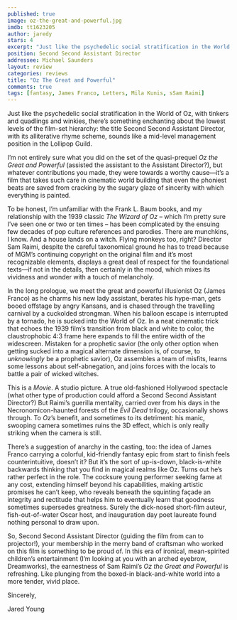 ```yaml
---
published: true
image: oz-the-great-and-powerful.jpg
imdb: tt1623205
author: jaredy
stars: 4
excerpt: "Just like the psychedelic social stratification in the World of Oz, with tinkers and quadlings and winkies, there&rsquo;s something enchanting about the lowest levels of the film-set hierarchy: the title Second Second Assistant Director, with its alliterative rhyme scheme, sounds like a mid-level management position in the Lollipop Guild. "
position: Second Second Assistant Director
addressee: Michael Saunders
layout: review
categories: reviews
title: "Oz The Great and Powerful"
comments: true
tags: [fantasy, James Franco, Letters, Mila Kunis, sSam Raimi]
---
```

<p>Just like the psychedelic social stratification in the World of Oz, with tinkers and quadlings and winkies, there&rsquo;s something enchanting about the lowest levels of the film-set hierarchy: the title Second Second Assistant Director, with its alliterative rhyme scheme, sounds like a mid-level management position in the Lollipop Guild. &nbsp;</p>
<p>I&rsquo;m not entirely sure what you did on the set of the quasi-prequel <em>Oz the Great and Powerful</em> (assisted the assistant to the Assistant Director?), but whatever contributions you made, they were towards a worthy cause&mdash;it&rsquo;s a film that takes such care in cinematic world building that even the phoniest beats are saved from cracking by the sugary glaze of sincerity with which everything is painted.&nbsp;</p>
<p>To be honest, I&rsquo;m unfamiliar with the Frank L. Baum books, and my relationship with the 1939 classic <em>The Wizard of Oz</em> &ndash; which I&rsquo;m pretty sure I&rsquo;ve seen one or two or ten times &ndash; has been complicated by the ensuing few decades of pop culture references and parodies. There are munchkins, I know. And a house lands on a witch. Flying monkeys too, right? Director Sam Raimi, despite the careful taxonomical ground he has to tread because of MGM&rsquo;s continuing copyright on the original film and it&rsquo;s most recognizable elements, displays a great deal of respect for the foundational texts&mdash;if not in the details, then certainly in the mood, which mixes its vividness and wonder with a touch of melancholy. &nbsp;</p>
<p>In the long prologue, we meet the great and powerful illusionist Oz (James Franco) as he charms his new lady assistant, berates his hype-man, gets booed offstage by angry Kansans, and is chased through the travelling carnival by a cuckolded strongman. When his balloon escape is interrupted by a tornado, he is sucked into the World of Oz. In a neat cinematic trick that echoes the 1939 film&rsquo;s transition from black and white to color, the claustrophobic 4:3 frame here expands to fill the entire width of the widescreen. Mistaken for a prophetic savior (the only other option when getting sucked into a magical alternate dimension is, of course, to <em>unknowingly</em> be a prophetic savior), Oz assembles a team of misfits, learns some lessons about self-abnegation, and joins forces with the locals to battle a pair of wicked witches.&nbsp;</p>
<p>This is a <em>Movie</em>. A studio picture. A true old-fashioned Hollywood spectacle (what other type of production could afford a Second Second Assistant Director?) But Raimi&rsquo;s guerilla mentality, carried over from his days in the Necronomicon-haunted forests of the <em>Evil Dead</em> trilogy, occasionally shows through. To <em>Oz</em>&rsquo;s benefit, and sometimes to its detriment: his manic, swooping camera sometimes ruins the 3D effect, which is only really striking when the camera is still.</p>
<p>There&rsquo;s a suggestion of anarchy in the casting, too: the idea of James Franco carrying a colorful, kid-friendly fantasy epic from start to finish feels counterintuitive, doesn&rsquo;t it? But it&rsquo;s the sort of up-is-down, black-is-white backwards thinking that you find in magical realms like Oz. Turns out he&rsquo;s rather perfect in the role. The cocksure young performer seeking fame at any cost, extending himself beyond his capabilities, making artistic promises he can&rsquo;t keep, who reveals beneath the squinting fa&ccedil;ade an integrity and rectitude that helps him to eventually learn that goodness sometimes supersedes greatness. Surely the dick-nosed short-film auteur, fish-out-of-water Oscar host, and inauguration day poet laureate found nothing personal to draw upon.</p>
<p>So, Second Second Assistant Director (guiding the film from can to projector!), your membership in the merry band of craftsman who worked on this film is something to be proud of. In this era of ironical, mean-spirited children&rsquo;s entertainment (I&rsquo;m looking at you with an arched eyebrow, Dreamworks), the earnestness of Sam Raimi&rsquo;s <em>Oz the Great and Powerful</em> is refreshing. Like plunging from the boxed-in black-and-white world into a more tender, vivid place. &nbsp;</p>
<p>Sincerely,&nbsp;</p>
<p>Jared Young</p>
